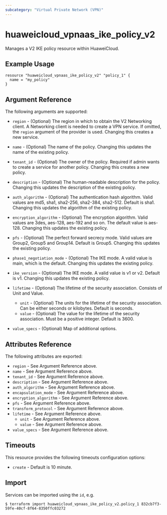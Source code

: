```yaml
---
subcategory: "Virtual Private Network (VPN)"
---
```


# huaweicloud\_vpnaas\_ike\_policy\_v2

Manages a V2 IKE policy resource within HuaweiCloud.

## Example Usage

```hcl
resource "huaweicloud_vpnaas_ike_policy_v2" "policy_1" {
  name = "my_policy"
}
```

## Argument Reference

The following arguments are supported:

* `region` - (Optional) The region in which to obtain the V2 Networking client.
    A Networking client is needed to create a VPN service. If omitted, the
    `region` argument of the provider is used. Changing this creates a new
    service.

* `name` - (Optional) The name of the policy. Changing this updates the name of
    the existing policy.

* `tenant_id` - (Optional) The owner of the policy. Required if admin wants to
    create a service for another policy. Changing this creates a new policy.

* `description` - (Optional) The human-readable description for the policy.
    Changing this updates the description of the existing policy.

* `auth_algorithm` - (Optional) The authentication hash algorithm. Valid values are md5, sha1, sha2-256, sha2-384, sha2-512.
    Default is sha1. Changing this updates the algorithm of the existing policy.

* `encryption_algorithm` - (Optional) The encryption algorithm. Valid values are 3des, aes-128, aes-192 and so on.
    The default value is aes-128. Changing this updates the existing policy.

* `pfs` - (Optional) The perfect forward secrecy mode. Valid values are Group2, Group5 and Group14. Default is Group5.
    Changing this updates the existing policy.

* `phase1_negotiation_mode` - (Optional) The IKE mode. A valid value is main, which is the default.
    Changing this updates the existing policy.

* `ike_version` - (Optional) The IKE mode. A valid value is v1 or v2. Default is v1.
    Changing this updates the existing policy.

* `lifetime` - (Optional) The lifetime of the security association. Consists of Unit and Value.
    - `unit` - (Optional) The units for the lifetime of the security association. Can be either seconds or kilobytes.
    Default is seconds.
    - `value` - (Optional) The value for the lifetime of the security association. Must be a positive integer.
    Default is 3600.

* `value_specs` - (Optional) Map of additional options.

## Attributes Reference

The following attributes are exported:

* `region` - See Argument Reference above.
* `name` - See Argument Reference above.
* `tenant_id` - See Argument Reference above.
* `description` - See Argument Reference above.
* `auth_algorithm` - See Argument Reference above.
* `encapsulation_mode` - See Argument Reference above.
* `encryption_algorithm` - See Argument Reference above.
* `pfs` - See Argument Reference above.
* `transform_protocol` - See Argument Reference above.
* `lifetime` - See Argument Reference above.
    - `unit` - See Argument Reference above.
    - `value` - See Argument Reference above.
* `value_specs` - See Argument Reference above.


## Timeouts
This resource provides the following timeouts configuration options:
- `create` - Default is 10 minute.

## Import

Services can be imported using the `id`, e.g.

```
$ terraform import huaweicloud_vpnaas_ike_policy_v2.policy_1 832cb7f3-59fe-40cf-8f64-8350ffc03272
```
